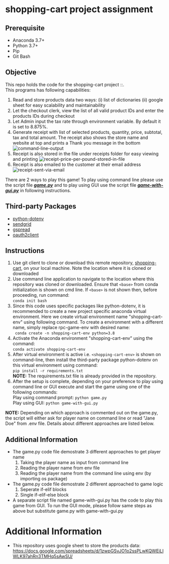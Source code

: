# shopping-cart project assignment
## Prerequisite
* Anaconda 3.7+
* Python 3.7+
* Pip
* Git Bash

## Objective
This repo holds the code for the shopping-cart project ::.  
This programs has following capabilities:
1. Read and store products data two ways: (i) list of dictionaries  (ii) google sheet for easy scalability and maintainability 
2. Let the checkout clerk, view the list of all valid product IDs and enter the products IDs during checkout
3. Let Admin input the tax rate through environment variable.  By default it is set to 8.875%.
4. Generate receipt with list of selected products, quantity, price, subtotal, tax and total amount.  The receipt also shows the store name and website at top and prints a Thank you message in the bottom ![command-line-output](https://user-images.githubusercontent.com/84349071/121815589-3f324180-cc45-11eb-90a2-cf70885e3861.png)
5. Receipt is also stored in the file under receipts folder for easy viewing and printing ![receipt-price-per-pound-stored-in-file](https://user-images.githubusercontent.com/84349071/121815599-4bb69a00-cc45-11eb-9380-d5753f19eb05.png)
6. Receipt is also emailed to the customer at their email address  ![receipt-sent-via-email](https://user-images.githubusercontent.com/84349071/121815602-4fe2b780-cc45-11eb-93f7-093d39415f74.png)

There are 2 ways to play this game!  To play using command line please use the script file [**_game.py_**](https://github.com/psk264/rock-paper-scissors-exercise/blob/main/game.py) and to play using GUI use the script file [**_game-with-gui.py_**](https://github.com/psk264/rock-paper-scissors-exercise/blob/main/game-with-gui.py) in following instructions. 

## Third-party Packages
* [python-dotenv](https://pypi.org/project/python-dotenv/)
* [sendgrid](https://github.com/sendgrid/sendgrid-python)
* [gspread](https://github.com/burnash/gspread) 
* [oauth2client](https://pypi.org/project/oauth2client/)

## Instructions
1. Use git client to clone or download this remote repository, [shopping-cart](https://github.com/psk264/shopping-cart), on your local machine.  Note the location where it is cloned or downloaded
2. Use command line application to navigate to the location where this repository was cloned or downloaded.  Ensure that ``<base>`` from conda initialization is shown on cmd line.  If ``<base>`` is not shown then, before proceeding, run command:<br/>
```conda init bash```
3. Since this code uses specific packages like python-dotenv, it is recommended to create a new project specific anaconda virtual environment. Here we create virtual environment name "shopping-cart-env" using following command.  To create a environment with a different name, simply replace rpc-game-env with desired name:<br/>
``` conda create -n shopping-cart-env python=3.8```
4. Activate the Anaconda environment "shopping-cart-env" using the command:<br/>
```conda activate shopping-cart-env```
5. After virtual environment is active i.e. ``<shopping-cart-env>`` is shown on command-line, then install the third-party package python-dotenv on this virtual environment using command:<br/>
 ```pip install -r requirements.txt```<br/>
**NOTE:** The requirements.txt file is already provided in the repository.
6. After the setup is complete, depending on your preference to play using command line or GUI execute and start the game using one of the following commands:<br/>
Play using command prompt:  ```python game.py```   
Play using GUI:  ```python game-with-gui.py```  <br/>  

**NOTE:** Depending on which approach is commented out on the game.py, the script will either ask for player name on command line or read "Jane Doe" from .env file. Details about different approaches are listed below. 

## Additional Information
* The game.py code file demostrate 3 different approaches to get player name
  1. Taking the player name as input from command line
  2. Reading the player name from env file
  3. Reading the player name from the command line using env (by importing os package)
* The game.py code file demostrate 2 different approached to game logic
  1. Seperate if-elif blocks
  2. Single if-elif-else block 
* A separate script file named game-with-gui.py has the code to play this game from GUI. To run the GUI mode, please follow same steps as above but substitute game.py with game-with-gui.py


# Additional Information
* This repository uses google sheet to store the products data: https://docs.google.com/spreadsheets/d/1zwpGSvJO1o2ssPLwKQWEiLlWLK97ahRn3TMHq5sAwSU/
